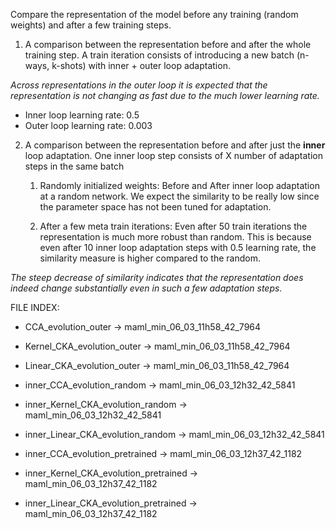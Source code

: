 Compare the representation of the model before any training (random weights) and after a few training steps.

1. A comparison between the representation before and after the whole training step. A train iteration consists of introducing a new batch (n-ways, k-shots) with inner + outer loop adaptation. 

_Across representations in the outer loop it is expected that the representation is not changing as fast due to the much lower learning rate._

- Inner loop learning rate: 0.5
- Outer loop learning rate: 0.003

2. A comparison between the representation before and after just the **inner** loop adaptation. One inner loop step consists of X number of adaptation steps in the same batch

    1. Randomly initialized weights: Before and After inner loop adaptation at a random network. We expect the similarity to be really low since the parameter space has not been tuned for adaptation. 
    
    2. After a few meta train iterations: Even after 50 train iterations the representation is much more robust than random. This is because even after 10 inner loop adaptation steps with 0.5 learning rate, the similarity measure is higher compared to the random.

_The steep decrease of similarity indicates that the representation does indeed change substantially even in such a few adaptation steps._


FILE INDEX:

- CCA_evolution_outer -> maml_min_06_03_11h58_42_7964
- Kernel_CKA_evolution_outer -> maml_min_06_03_11h58_42_7964
- Linear_CKA_evolution_outer -> maml_min_06_03_11h58_42_7964


- inner_CCA_evolution_random -> maml_min_06_03_12h32_42_5841
- inner_Kernel_CKA_evolution_random -> maml_min_06_03_12h32_42_5841
- inner_Linear_CKA_evolution_random -> maml_min_06_03_12h32_42_5841


- inner_CCA_evolution_pretrained -> maml_min_06_03_12h37_42_1182
- inner_Kernel_CKA_evolution_pretrained -> maml_min_06_03_12h37_42_1182
- inner_Linear_CKA_evolution_pretrained -> maml_min_06_03_12h37_42_1182
